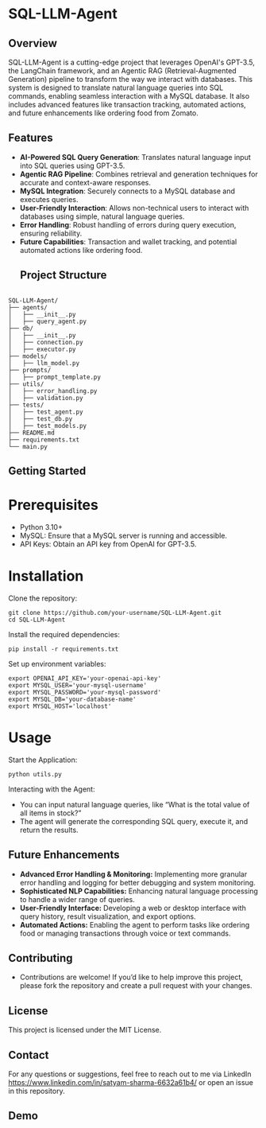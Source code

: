 # SQL-LLM-Agent

## Overview
SQL-LLM-Agent is a cutting-edge project that leverages OpenAI's GPT-3.5, the LangChain framework, and an Agentic RAG (Retrieval-Augmented Generation) pipeline to transform the way we interact with databases. This system is designed to translate natural language queries into SQL commands, enabling seamless interaction with a MySQL database. It also includes advanced features like transaction tracking, automated actions, and future enhancements like ordering food from Zomato.

## Features
- **AI-Powered SQL Query Generation**: Translates natural language input into SQL queries using GPT-3.5.
- **Agentic RAG Pipeline**: Combines retrieval and generation techniques for accurate and context-aware responses.
- **MySQL Integration**: Securely connects to a MySQL database and executes queries.
- **User-Friendly Interaction**: Allows non-technical users to interact with databases using simple, natural language queries.
- **Error Handling**: Robust handling of errors during query execution, ensuring reliability.
- **Future Capabilities**: Transaction and wallet tracking, and potential automated actions like ordering food.
  ## Project Structure

```plaintext

SQL-LLM-Agent/
├── agents/
│   ├── __init__.py
│   ├── query_agent.py
├── db/
│   ├── __init__.py
│   ├── connection.py
│   ├── executor.py
├── models/
│   ├── llm_model.py
├── prompts/
│   ├── prompt_template.py
├── utils/
│   ├── error_handling.py
│   ├── validation.py
├── tests/
│   ├── test_agent.py
│   ├── test_db.py
│   ├── test_models.py
├── README.md
├── requirements.txt
└── main.py 
```

## Getting Started
# Prerequisites
- Python 3.10+
- MySQL: Ensure that a MySQL server is running and accessible.
- API Keys: Obtain an API key from OpenAI for GPT-3.5.
# Installation
Clone the repository:
```
git clone https://github.com/your-username/SQL-LLM-Agent.git
cd SQL-LLM-Agent
```
Install the required dependencies:
```
pip install -r requirements.txt
```
Set up environment variables:
```
export OPENAI_API_KEY='your-openai-api-key'
export MYSQL_USER='your-mysql-username'
export MYSQL_PASSWORD='your-mysql-password'
export MYSQL_DB='your-database-name'
export MYSQL_HOST='localhost'
```
# Usage
Start the Application:
```
python utils.py
```
Interacting with the Agent:

- You can input natural language queries, like “What is the total value of all items in stock?”
- The agent will generate the corresponding SQL query, execute it, and return the results.

## Future Enhancements
- **Advanced Error Handling & Monitoring:** Implementing more granular error handling and logging for better debugging and system monitoring.
- **Sophisticated NLP Capabilities:** Enhancing natural language processing to handle a wider range of queries.
- **User-Friendly Interface:** Developing a web or desktop interface with query history, result visualization, and export options.
- **Automated Actions:** Enabling the agent to perform tasks like ordering food or managing transactions through voice or text commands.
## Contributing
- Contributions are welcome! If you’d like to help improve this project, please fork the repository and create a pull request with your changes.

## License
This project is licensed under the MIT License.

## Contact
For any questions or suggestions, feel free to reach out to me via LinkedIn https://www.linkedin.com/in/satyam-sharma-6632a61b4/ or open an issue in this repository.

## Demo

